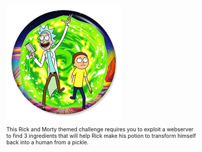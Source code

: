 <img src="assets/Platforms/TryHackMe/Pickle Rick/pb.png" width="300" height="300" title="Pickle Rick" alt="Pickle Rick" /> 

<p>This Rick and Morty themed challenge requires you to exploit a webserver to find 3 ingredients that will help Rick make his potion to transform himself back into a human from a pickle.<p>
